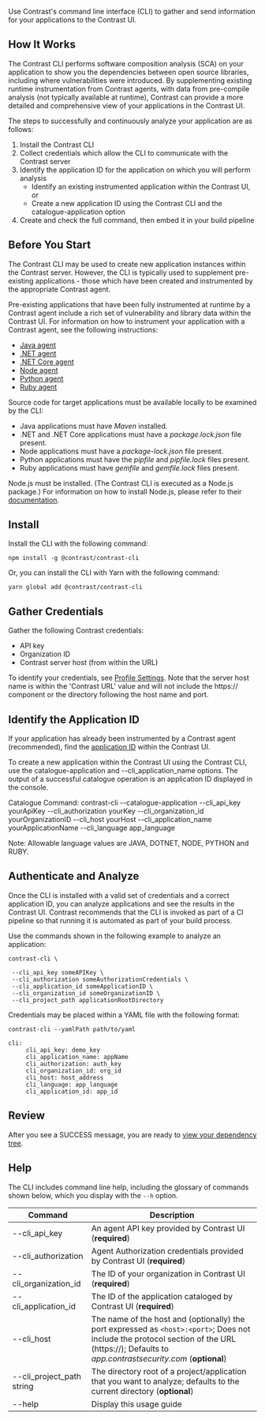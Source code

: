 <!--
title: "Contrast CLI"
description: "Instructions for installing the Contrast CLI for library analysis"
tags: "tools cli library install"
-->
  
Use Contrast's command line interface (CLI) to gather and send information for your applications to the Contrast UI. 

## How It Works

The Contrast CLI performs software composition analysis (SCA) on your application to show you the dependencies between open source libraries, including where vulnerabilities were introduced. By supplementing existing runtime instrumentation from Contrast agents, with data from pre-compile analysis (not typically available at runtime), Contrast can provide a more detailed and comprehensive view of your applications in the Contrast UI.

The steps to successfully and continuously analyze your application are as follows:

  1. Install the Contrast CLI
  2. Collect credentials which allow the CLI to communicate with the Contrast server
  3. Identify the application ID for the application on which you will perform analysis
     - Identify an existing instrumented application within the Contrast UI, or
     - Create a new application ID using the Contrast CLI and the catalogue-application option
  4. Create and check the full command, then embed it in your build pipeline

## Before You Start 

The Contrast CLI may be used to create new application instances within the Contrast server. However, the CLI is typically used to supplement pre-existing applications - those which have been created and instrumented by the appropriate Contrast agent.

Pre-existing applications that have been fully instrumented at runtime by a Contrast agent include a rich set of vulnerability and library data within the Contrast UI. For information on how to instrument your application with a Contrast agent, see the following instructions: 

 * [Java agent](installation-javastandard.html)
 * [.NET agent](installation-netinstall.html)
 * [.NET Core agent](installation-netcoreinstall.html)
 * [Node agent](installation-nodeinstall.html)
 * [Python agent](installation-python.html#python-install)
 * [Ruby agent](installation-ruby.html#ruby-install)
 
Source code for target applications must be available locally to be examined by the CLI:

* Java applications must have *Maven* installed.
* .NET and .NET Core applications must have a *package.lock.json* file present.
* Node applications must have a *package-lock.json* file present.
* Python applications must have the *pipfile* and *pipfile.lock* files present.
* Ruby applications must have *gemfile* and *gemfile.lock* files present.
 
Node.js must be installed. (The Contrast CLI is executed as a Node.js package.) For information on how to install Node.js, please refer to their [documentation](https://nodejs.org/en/download/). 

## Install 

Install the CLI with the following command: 

```
npm install -g @contrast/contrast-cli
```

Or, you can install the CLI with Yarn with the following command: 

```
yarn global add @contrast/contrast-cli
```

## Gather Credentials
 
Gather the following Contrast credentials: 

 * API key
 * Organization ID
 * Contrast server host (from within the URL)

To identify your credentials, see [Profile Settings](user-account.html#profile). Note that the server host name is within the 'Contrast URL' value and will not include the https:// component or the directory following the host name and port. 

## Identify the Application ID

If your application has already been instrumented by a Contrast agent (recommended), find the [application ID](user-appsmanage.html) within the Contrast UI.

To create a new application within the Contrast UI using the Contrast CLI, use the catalogue-application and --cli_application_name options. The output of a successful catalogue operation is an application ID displayed in the console.
  
Catalogue Command: contrast-cli --catalogue-application --cli_api_key yourApiKey 
--cli_authorization yourKey --cli_organization_id yourOrganizationID --cli_host yourHost 
--cli_application_name yourApplicationName --cli_language app_language

Note: Allowable language values are JAVA, DOTNET, NODE, PYTHON and RUBY.

## Authenticate and Analyze 

Once the CLI is installed with a valid set of credentials and a correct application ID, you can analyze applications and see the results in the Contrast UI. Contrast recommends that the CLI is invoked as part of a CI pipeline so that running it is automated as part of your build process. 

Use the commands shown in the following example to analyze an application: 

```
contrast-cli \ 
 
 --cli_api_key someAPIKey \ 
 --cli_authorization someAuthorizationCredentials \ 
 --cli_application_id someApplicationID \ 
 --cli_organization_id someOrganizationID \ 
 --cli_project_path applicationRootDirectory
```
Credentials may be placed within a YAML file with the following format:

```
contrast-cli --yamlPath path/to/yaml

cli:
     cli_api_key: demo_key
     cli_application_name: appName
     cli_authorization: auth_key
     cli_organization_id: org_id
     cli_host: host_address
     cli_language: app_language
     cli_application_id: app_id
```

## Review 

After you see a SUCCESS message, you are ready to [view your dependency tree](user-libraries.html#hierarchy).


## Help 

The CLI includes command line help, including the glossary of commands shown below, which you display with the `--h` option. 


| Command                   | Description                                                                               |
|---------------------------|-------------------------------------------------------------------------------------------|
| --cli_api_key             | An agent API key provided by Contrast UI (**required**)                                 |
| --cli_authorization       | Agent Authorization credentials provided by Contrast UI (**required**)                |
| --cli_organization_id     | The ID of your organization in Contrast UI (**required**)                                 |
| --cli_application_id      | The ID of the application cataloged by Contrast UI (**required**)                          |
| --cli_host                | The name of the host and (optionally) the port expressed as `<host>:<port>`; Does not include the protocol section of the URL (https://); Defaults to *app.contrastsecurity.com* (**optional**)|
| --cli_project_path string     | The directory root of a project/application that you want to analyze; defaults to the current directory (**optional**) |
| --help                    | Display this usage guide                                                   	 			|


